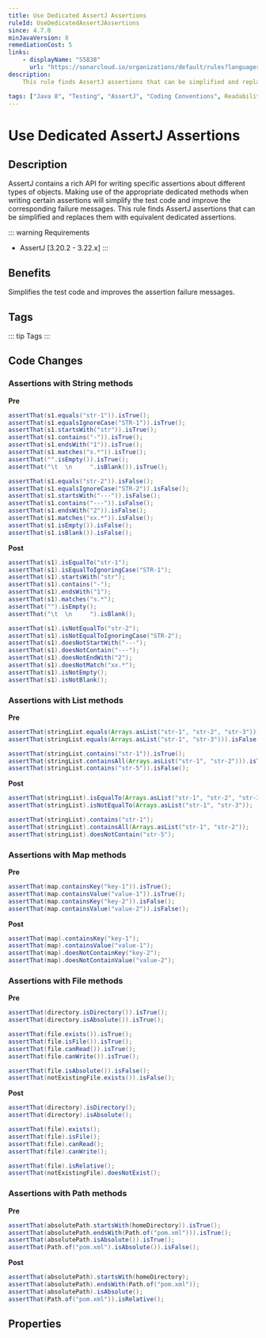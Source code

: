 ```yaml
---
title: Use Dedicated AssertJ Assertions
ruleId: UseDedicatedAssertJAssertions
since: 4.7.0
minJavaVersion: 8
remediationCost: 5
links:
    - displayName: "S5838"
      url: "https://sonarcloud.io/organizations/default/rules?languages=java&open=java%3AS5838&q=S5838"
description:
    This rule finds AssertJ assertions that can be simplified and replaces them with equivalent dedicated assertions.

tags: ["Java 8", "Testing", "AssertJ", "Coding Conventions", Readability]
---
```


# Use Dedicated AssertJ Assertions

## Description

AssertJ contains a rich API for writing specific assertions about different types of objects. 
Making use of the appropriate dedicated methods when writing certain assertions will simplify the test code and improve the corresponding failure messages. 
This rule finds AssertJ assertions that can be simplified and replaces them with equivalent dedicated assertions.  

::: warning Requirements
* AssertJ [3.20.2 - 3.22.x]
:::

## Benefits

Simplifies the test code and improves the assertion failure messages.

## Tags

::: tip Tags
<TagLinks />
:::

## Code Changes

### Assertions with String methods

__Pre__
```java
assertThat(s1.equals("str-1")).isTrue();
assertThat(s1.equalsIgnoreCase("STR-1")).isTrue();
assertThat(s1.startsWith("str")).isTrue();
assertThat(s1.contains("-")).isTrue();
assertThat(s1.endsWith("1")).isTrue();
assertThat(s1.matches("s.*")).isTrue();
assertThat("".isEmpty()).isTrue();
assertThat("\t  \n     ".isBlank()).isTrue();

assertThat(s1.equals("str-2")).isFalse();
assertThat(s1.equalsIgnoreCase("STR-2")).isFalse();
assertThat(s1.startsWith("---")).isFalse();
assertThat(s1.contains("---")).isFalse();
assertThat(s1.endsWith("2")).isFalse();
assertThat(s1.matches("xx.*")).isFalse();
assertThat(s1.isEmpty()).isFalse();
assertThat(s1.isBlank()).isFalse();
```

__Post__
```java
assertThat(s1).isEqualTo("str-1");
assertThat(s1).isEqualToIgnoringCase("STR-1");
assertThat(s1).startsWith("str");
assertThat(s1).contains("-");
assertThat(s1).endsWith("1");
assertThat(s1).matches("s.*");
assertThat("").isEmpty();
assertThat("\t  \n     ").isBlank();

assertThat(s1).isNotEqualTo("str-2");
assertThat(s1).isNotEqualToIgnoringCase("STR-2");
assertThat(s1).doesNotStartWith("---");
assertThat(s1).doesNotContain("---");
assertThat(s1).doesNotEndWith("2");
assertThat(s1).doesNotMatch("xx.*");
assertThat(s1).isNotEmpty();
assertThat(s1).isNotBlank();
```

### Assertions with List methods

__Pre__
```java
assertThat(stringList.equals(Arrays.asList("str-1", "str-2", "str-3"))).isTrue();
assertThat(stringList.equals(Arrays.asList("str-1", "str-3"))).isFalse();

assertThat(stringList.contains("str-1")).isTrue();
assertThat(stringList.containsAll(Arrays.asList("str-1", "str-2"))).isTrue();
assertThat(stringList.contains("str-5")).isFalse();
```

__Post__
```java
assertThat(stringList).isEqualTo(Arrays.asList("str-1", "str-2", "str-3"));
assertThat(stringList).isNotEqualTo(Arrays.asList("str-1", "str-3"));

assertThat(stringList).contains("str-1");
assertThat(stringList).containsAll(Arrays.asList("str-1", "str-2"));
assertThat(stringList).doesNotContain("str-5");
```

### Assertions with Map methods

__Pre__
```java
assertThat(map.containsKey("key-1")).isTrue();
assertThat(map.containsValue("value-1")).isTrue();
assertThat(map.containsKey("key-2")).isFalse();
assertThat(map.containsValue("value-2")).isFalse();
```

__Post__
```java
assertThat(map).containsKey("key-1");
assertThat(map).containsValue("value-1");
assertThat(map).doesNotContainKey("key-2");
assertThat(map).doesNotContainValue("value-2");
```


### Assertions with File methods

__Pre__
```java
assertThat(directory.isDirectory()).isTrue();
assertThat(directory.isAbsolute()).isTrue();

assertThat(file.exists()).isTrue();
assertThat(file.isFile()).isTrue();
assertThat(file.canRead()).isTrue();
assertThat(file.canWrite()).isTrue();

assertThat(file.isAbsolute()).isFalse();
assertThat(notExistingFile.exists()).isFalse();
```

__Post__
```java
assertThat(directory).isDirectory();
assertThat(directory).isAbsolute();

assertThat(file).exists();
assertThat(file).isFile();
assertThat(file).canRead();
assertThat(file).canWrite();

assertThat(file).isRelative();
assertThat(notExistingFile).doesNotExist();
```

### Assertions with Path methods

__Pre__
```java
assertThat(absolutePath.startsWith(homeDirectory)).isTrue();
assertThat(absolutePath.endsWith(Path.of("pom.xml"))).isTrue();
assertThat(absolutePath.isAbsolute()).isTrue();
assertThat(Path.of("pom.xml").isAbsolute()).isFalse();
```

__Post__
```java
assertThat(absolutePath).startsWith(homeDirectory);
assertThat(absolutePath).endsWith(Path.of("pom.xml"));
assertThat(absolutePath).isAbsolute();
assertThat(Path.of("pom.xml")).isRelative();
```


<VersionNotice />

## Properties

<RuleProperties />
